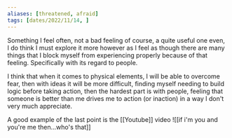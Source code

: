 ```yaml
---
aliases: [threatened, afraid]
tags: [dates/2022/11/14, ]
---
```

Something I feel often, not a bad feeling of course, a quite useful one even, I do think I must explore it more however as I feel as though there are many things that I block myself from experiencing properly because of that feeling. Specifically with its regard to people.

I think that when it comes to physical elements, I will be able to overcome fear, then with ideas it will be more difficult, finding myself needing to build logic before taking action, then the hardest part is with people, feeling that someone is better than me drives me to action (or inaction) in a way I don't very much appreciate.

A good example of the last point is the [[Youtube]] video ![[if i'm you and you're me then...who's that]]
 

